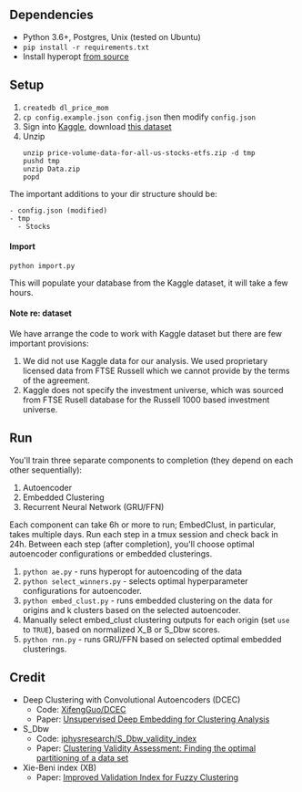 ## Dependencies
- Python 3.6+, Postgres, Unix (tested on Ubuntu)
- `pip install -r requirements.txt`
- Install hyperopt [from source](http://hyperopt.github.io/hyperopt/#installation)

## Setup
1. `createdb dl_price_mom`
1. `cp config.example.json config.json` then modify `config.json`
1. Sign into [Kaggle](https://www.kaggle.com), download [this dataset](https://www.kaggle.com/borismarjanovic/price-volume-data-for-all-us-stocks-etfs/home)
1. Unzip
    ```
    unzip price-volume-data-for-all-us-stocks-etfs.zip -d tmp
    pushd tmp
    unzip Data.zip
    popd
    ```

The important additions to your dir structure should be:

```
- config.json (modified)
- tmp
  - Stocks 
```

#### Import
`python import.py`

This will populate your database from the Kaggle dataset, it will take a few hours.

#### Note re: dataset
We have arrange the code to work with Kaggle dataset but there are few important provisions:
1. We did not use Kaggle data for our analysis. We used proprietary licensed data from FTSE Russell which we cannot provide by the terms of the agreement.
2. Kaggle does not specify the investment universe, which was sourced from FTSE Rusell database for the Russell 1000 based investment universe.

## Run
You'll train three separate components to completion (they depend on each other sequentially):
1. Autoencoder
2. Embedded Clustering
3. Recurrent Neural Network (GRU/FFN)

Each component can take 6h or more to run; EmbedClust, in particular, takes multiple days. Run each step in a tmux session and check back in 24h. Between each step (after completion), you'll choose optimal autoencoder configurations or embedded clusterings.

1. `python ae.py` - runs hyperopt for autoencoding of the data 
2. `python select_winners.py` - selects optimal hyperparameter configurations for autoencoder.
3. `python embed_clust.py` - runs embedded clustering on the data for origins and k clusters based on the selected autoencoder.  
4. Manually select embed_clust clustering outputs for each origin (set `use` to `TRUE`), based on normalized X_B or S_Dbw scores.
5. `python rnn.py` - runs GRU/FFN based on selected optimal embedded clusterings.

## Credit
- Deep Clustering with Convolutional Autoencoders (DCEC)
  - Code: [XifengGuo/DCEC](https://github.com/XifengGuo/DCEC)
  - Paper: [Unsupervised Deep Embedding for Clustering Analysis](https://xifengguo.github.io/papers/ICONIP17-DCEC.pdf)
- S_Dbw
  - Code: [iphysresearch/S_Dbw_validity_index](https://github.com/iphysresearch/S_Dbw_validity_index)
  - Paper: [Clustering Validity Assessment: Finding the optimal partitioning of a data set ](https://pdfs.semanticscholar.org/dc44/df745fbf5794066557e52074d127b31248b2.pdf)
- Xie-Beni index (XB)
  -  Paper: [Improved Validation Index for Fuzzy Clustering ](http://folk.ntnu.no/skoge/prost/proceedings/acc05/PDFs/Papers/0203_WeB17_6.pdf)

